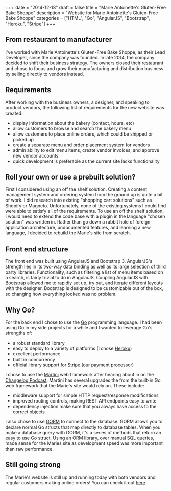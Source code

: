+++
date = "2014-12-18"
draft = false
title = "Marie Antoinette's Gluten-Free Bake Shoppe"
description = "Website for Marie Antoinette's Gluten-Free Bake Shoppe"
categories = ["HTML", "Go", "AngularJS", "Bootstrap", "Heroku", "Stripe"]
+++

## From restaurant to manufacturer
I've worked with Marie Antoinette's Gluten-Free Bake Shoppe, as their Lead Developer, since the company was founded. In late 2014, the company decided to shift their business strategy. The owners closed their restaurant and chose to focus and grow their manufacturing and distribution business by selling directly to vendors instead.

## Requirements
After working with the business owners, a designer, and speaking to product vendors, the following list of requirements for the new website was created:

* display information about the bakery (contact, hours, etc)
* allow customers to browse and search the bakery menu
* allow customers to place online orders, which could be shipped or picked up
* create a separate menu and order placement system for vendors
* admin ability to edit menu items, create vendor invoices, and approve new vendor accounts
* quick development is preferable as the current site lacks functionality

## Roll your own or use a prebuilt solution?

First I considered using an off the shelf solution. Creating a content management system and ordering system from the ground up is quite a bit of work. I did research into existing "shopping cart solutions" such as Shopify or Magneto. Unfortunately, none of the existing systems I could find were able to satisfy all of the requirements. To use an off the shelf solution, I would need to extend the code base with a plugin in the language "chosen solution" was written in. Rather than go down a rabbit hole of foreign application architecture, undocumented features, and learning a new language, I decided to rebuild the Marie's site from scratch.

## Front end structure

The front end was built using AngularJS and Bootstrap 3. AngularJS's strength lies in its two-way data binding as well as its large selection of third party libraries. Functionality, such as filtering a list of menu items based on a search, is fairly trivial to do in AngularJS. Coupling AngularJS with Bootstrap allowed me to rapidly set up, try out, and iterate different layouts with the designer. Bootstrap is designed to be customizable out of the box, so changing how everything looked was no problem.

## Why Go?

For the back end I chose to use the [Go](http://golang.org/) programming language. I had been using Go in my side projects for a while and I wanted to leverage Go's strengths of:

* a robust standard library
* easy to deploy to a variety of platforms (I chose [Heroku](https://www.heroku.com/))
* excellent performance
* built in concurrency
* official library support for [Stripe](https://stripe.com/) (our payment processor)

I chose to use the [Martini](http://martini.codegangsta.io/) web framework after hearing about in on the [Changelog Podcast](https://changelog.com/117/). Martini has several upgrades the from the built-in Go web framework that the Marie's site would rely on. These include:

* middleware support for simple HTTP request/response modifications
* improved routing controls, making REST API endpoints easy to write
* dependency injection make sure that you always have access to the correct objects

I also chose to use [GORM](https://github.com/jinzhu/gorm) to connect to the database. GORM allows you to declare normal Go structs that map directly to database tables. When you make a database query with GORM, it's a series of methods that return an easy to use Go struct. Using an ORM library, over manual SQL queries, made sense for the Maries site as development speed was more important than raw performance.

## Still going strong

The Marie's website is still up and running today with both vendors and regular customers making online orders! You can check it out [here](https://www.mariesglutenfree.com).
